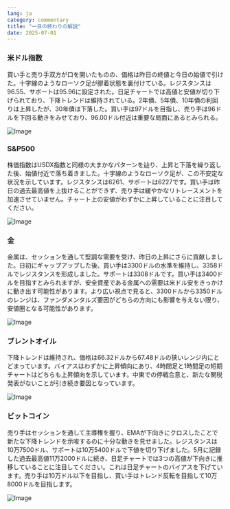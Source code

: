 ```yaml
---
lang: ja
category: commentary
title: "一日の終わりの解説"
date: 2025-07-01
---
```


### 米ドル指数

買い手と売り手双方が口を開いたものの、価格は昨日の終値と今日の始値で引けた。十字線のようなローソク足が膠着状態を裏付けている。レジスタンスは96.55、サポートは95.96に設定された。日足チャートでは高値と安値が切り下げられており、下降トレンドは維持されている。2年債、5年債、10年債の利回りは上昇したが、30年債は下落した。買い手は97ドルを目指し、売り手は96ドルを下回る動きをみせており、96.00ドル付近は重要な局面にあるとみられる。

![Image](https://markleighedu.github.io/img/Jul-2025/01-Jul-2025/usdindex.jpg)

### S&P500

株価指数はUSDX指数と同様の大まかなパターンを辿り、上昇と下落を繰り返した後、始値付近で落ち着きました。十字線のようなローソク足が、この不安定な状況を示しています。レジスタンスは6261、サポートは6227です。買い手は昨日の過去最高値を上抜けることができず、売り手は緩やかなリトレースメントを加速させていません。チャート上の安値がわずかに上昇していることに注目してください。

![Image](https://markleighedu.github.io/img/Jul-2025/01-Jul-2025/sp500.jpg)

### 金

金属は、セッションを通して堅調な需要を受け、昨日の上昇にさらに貢献しました。日初にギャップアップした後、買い手は3300ドルの水準を維持し、3358ドルでレジスタンスを形成しました。サポートは3308ドルです。買い手は3400ドルを目指すとみられますが、安全資産である金属への需要は米ドル安をきっかけに動き出す可能性があります。より広い視点で見ると、3300ドルから3350ドルのレンジは、ファンダメンタルズ要因がどちらの方向にも影響を与えない限り、安値圏となる可能性があります。

![Image](https://markleighedu.github.io/img/Jul-2025/01-Jul-2025/gold.jpg)

### ブレントオイル

下降トレンドは維持され、価格は66.32ドルから67.48ドルの狭いレンジ内にとどまっています。バイアスはわずかに上昇傾向にあり、4時間足と1時間足の短期チャートはどちらも上昇傾向を示しています。中東での停戦合意と、新たな関税発表がないことが引き続き要因となっています。

![Image](https://markleighedu.github.io/img/Jul-2025/01-Jul-2025/brentoil.jpg)

### ビットコイン

売り手はセッションを通して主導権を握り、EMAが下向きにクロスしたことで新たな下降トレンドを示唆するのに十分な動きを見せました。レジスタンスは10万7500ドル、サポートは10万5400ドルで下値を切り下げました。5月に記録した過去最高値11万2000ドルに続き、日足チャートでは3つの高値が下向きに推移していることに注目してください。これは日足チャートのバイアスを下げています。売り手は10万ドル以下を目指し、買い手はトレンド反転を目指して10万8000ドルを目指します。

![Image](https://markleighedu.github.io/img/Jul-2025/01-Jul-2025/bitcoin.jpg)

